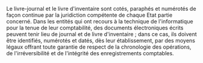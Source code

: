 Le livre-journal et le livre d'inventaire sont cotés, paraphés et numérotés de façon continue par la juridiction
compétente de chaque Etat partie concerné.
Dans les entités qui ont recours à la technique de l'informatique pour la tenue de leur comptabilité, des documents
électroniques écrits peuvent tenir lieu de journal et de livre d'inventaire ; dans ce cas, ils doivent être identifiés,
numérotés et datés, dès leur établissement, par des moyens légaux offrant toute garantie de respect de la
chronologie des opérations, de l'irréversibilité et de l'intégrité des enregistrements comptables.